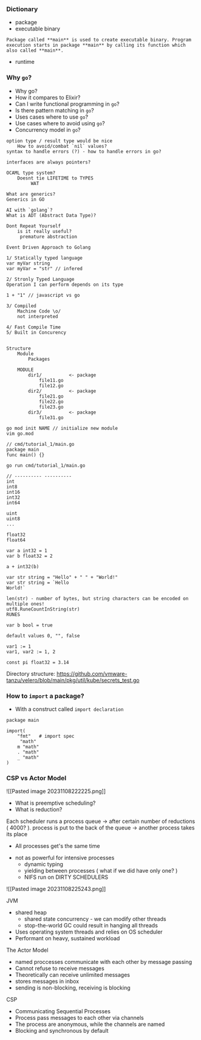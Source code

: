### Dictionary
- package
- executable binary
```
Package called **main** is used to create executable binary. Program execution starts in package **main** by calling its function which also called **main**.
```
- runtime

### Why `go`?
* Why go?
* How it compares to Elixir?
* Can I write functional programming in `go`?
* Is there pattern matching in `go`?
* Uses cases where to use `go`?
* Use cases where to avoid using `go`?
* Concurrency model in `go`?

```
option type / result type would be nice
	How to avoid/combat `nil` values?
syntax to handle errors (?) - how to handle errors in go?

interfaces are always pointers?

OCAML type system?
	Doesnt tie LIFETIME to TYPES
		 WAT

What are generics?
Generics in GO

AI with `golang`?
What is ADT (Abstract Data Type)?

Dont Repeat Yourself
	is it really useful?
	 premature abstraction

Event Driven Approach to Golang

1/ Statically typed language
var myVar string
var myVar = "str" // infered

2/ Stronly Typed Language
Operation I can perform depends on its type

1 + "1" // javascript vs go

3/ Compiled 
	Machine Code \o/
	not interpreted
 
4/ Fast Compile Time
5/ Built in Concurency


Structure
	Module 
		Packages

	MODULE
		dir1/          <- package
			file11.go
			file12.go
		dir2/          <- package
			file21.go
			file22.go
			file23.go
		dir3/          <- package
			file31.go

go mod init NAME // initialize new module
vim go.mod

// cmd/tutorial_1/main.go
package main
func main() {}

go run cmd/tutorial_1/main.go

// ---------- ----------
int
int8
int16
int32
int64

uint
uint8
...

float32
float64

var a int32 = 1
var b float32 = 2

a + int32(b)

var str string = "Hello" + " " + "World!"
var str string = `Hello
World!`

len(str) - number of bytes, but string characters can be encoded on multiple ones!
utf8.RuneCountInString(str)
RUNES

var b bool = true

default values 0, "", false

var1 := 1
var1, var2 := 1, 2

const pi float32 = 3.14
```

Directory structure:
https://github.com/vmware-tanzu/velero/blob/main/pkg/util/kube/secrets_test.go

### How to `import` a package?
- With a construct called `import declaration`
```
package main

import(
	"fmt"   # import spec
	 "math"  
	m "math"  
	. "math"  
	_ "math"
)
```

### CSP vs Actor Model


![[Pasted image 20231108222225.png]]

- What is preemptive scheduling?
- What is reduction?

Each scheduler runs a process queue
	-> after certain number of reductions ( 4000? ). process is put to the back of the queue
	-> another process takes its place
 
+ All processes get's the same time
- not as powerful for intensive processes
	- dynamic typing
	- yielding between processes ( what if we did have only one? )
	- NIFS run on DIRTY SCHEDULERS

![[Pasted image 20231108225243.png]]

JVM
* shared heap
	* shared state concurrency - we can modify other threads
	* stop-the-world GC could result in hanging all threads
* Uses operating system threads and relies on OS scheduler
* Performant on heavy, sustained workload



The Actor Model
* named proccesses communicate with each other by message passing
* Cannot refuse to receive messages
* Theoretically can receive unlimited messages
* stores messages in inbox
* sending is non-blocking, receiving is blocking

CSP
- Communicating Sequential Processes
- Process pass messages to each other via channels
- The process are anonymous, while the channels are named
- Blocking and synchronous by default
 
 